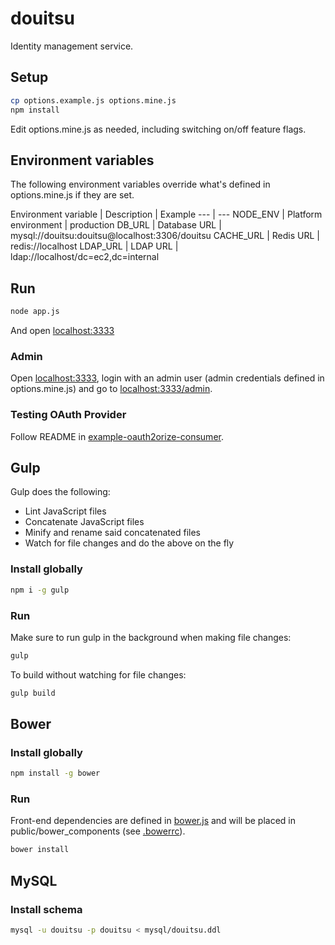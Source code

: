 douitsu
=======

Identity management service.

## Setup

```bash
cp options.example.js options.mine.js
npm install
```

Edit options.mine.js as needed, including switching on/off feature flags.

## Environment variables

The following environment variables override what's defined in options.mine.js if they are set.

Environment variable | Description | Example
--- | ---
NODE_ENV | Platform environment | production
DB_URL | Database URL | mysql://douitsu:douitsu@localhost:3306/douitsu
CACHE_URL | Redis URL | redis://localhost
LDAP_URL | LDAP URL | ldap://localhost/dc=ec2,dc=internal

## Run

```bash
node app.js
```

And open [localhost:3333](http://localhost:3333)

### Admin

Open [localhost:3333](http://localhost:3333), login with an admin user (admin credentials defined in options.mine.js) and go to [localhost:3333/admin](http://localhost:3333/admin).

### Testing OAuth Provider

Follow README in [example-oauth2orize-consumer](https://github.com/chico/example-oauth2orize-consumer).

## Gulp

Gulp does the following:
* Lint JavaScript files
* Concatenate JavaScript files
* Minify and rename said concatenated files
* Watch for file changes and do the above on the fly

### Install globally

```bash
npm i -g gulp
```

### Run

Make sure to run gulp in the background when making file changes:

```bash
gulp
```

To build without watching for file changes:

```bash
gulp build
```

## Bower

### Install globally

```bash
npm install -g bower
```

### Run

Front-end dependencies are defined in [bower.js](https://github.com/ninjablocks/douitsu/blob/master/bower.js) and will be placed in public/bower_components (see [.bowerrc](https://github.com/ninjablocks/douitsu/blob/master/bowerrc)).

```bash
bower install
```

## MySQL

### Install schema

```bash
mysql -u douitsu -p douitsu < mysql/douitsu.ddl
```



